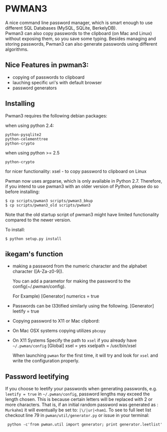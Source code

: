 # PWMAN3 

A nice command line password manager, which is smart enough to use different SQL Databases (MySQL, SQLite, BerkelyDB).  
Pwman3 can also copy passwords to the clipboard (on Mac and Linux) without exposing them, so you save
some typing. 
Besides managing and storing passwords, Pwman3 can also generate passwords using different algorithms. 
## Nice Features in pwman3:

 * copying of passwords to clipboard
 * lauching specific uri's with default browser
 * password generators

## Installing 

Pwman3 requires the following debian packages:
	
when using python 2.4:    
    
    python-pysqlite2
	python-celementtree
    python-crypto



when using python >= 2.5 
    
    python-crypto

for nicer functionality:
    xsel - to copy password to clipboard on Linux



Pwman now uses argparse, which is only
available in Python 2.7. Therefore, if you intend to use
pwman3 with an older version of Python, please do so before
installing:

    $ cp scripts/pwman3 scripts/pwman3_bkup
    $ cp scripts/pwman3_old scripts/pwman3

Note that the old startup script of pwman3 might have limited
functionality compared to the newer version. 

To install:

    $ python setup.py install

## ikegam's function 

 * making a password from the numeric character and the alphabet character ([A-Za-z0-9]).

   You can add a parametor for making the password to the config(~/.pwman/config).

   For Example)
     [Generator]
     numerics = true
     
 * Passwords can be l33tified similarly using the following.
     [Generator]
     leetify = true
 
 * Copying password to X11 or Mac clipbord:
  - On Mac OSX systems copying utilizes `pbcopy`  
  - On X11 Systems  Specify the path to `xsel` if you already have `~/.pwman/config` 
      [Global]
      xsel = yes
      xselpath = /usr/bin/xsel

 
     When launching `pwman` for the first time, it will try and look for 
     `xsel` and write the configuration properly. 

## Password leetifying

If you choose to leetify your passwords when generating passwords, 
e.g. `leetify = true` in `~/.pwman/config`, password lengths may exceed the length chosen. 
This is because certain letters will be replaced with 2 or more characters. 
That is, if an initial random password was generated as : `Murkahm1` it will eventually be
set to: `|\/|ur|<ham1`. To see to full leet list checkout line 79 in `pwman/util/generator.py`
or issue in your terminal: 

     python -c'from pwman.util import generator; print generator.leetlist'
